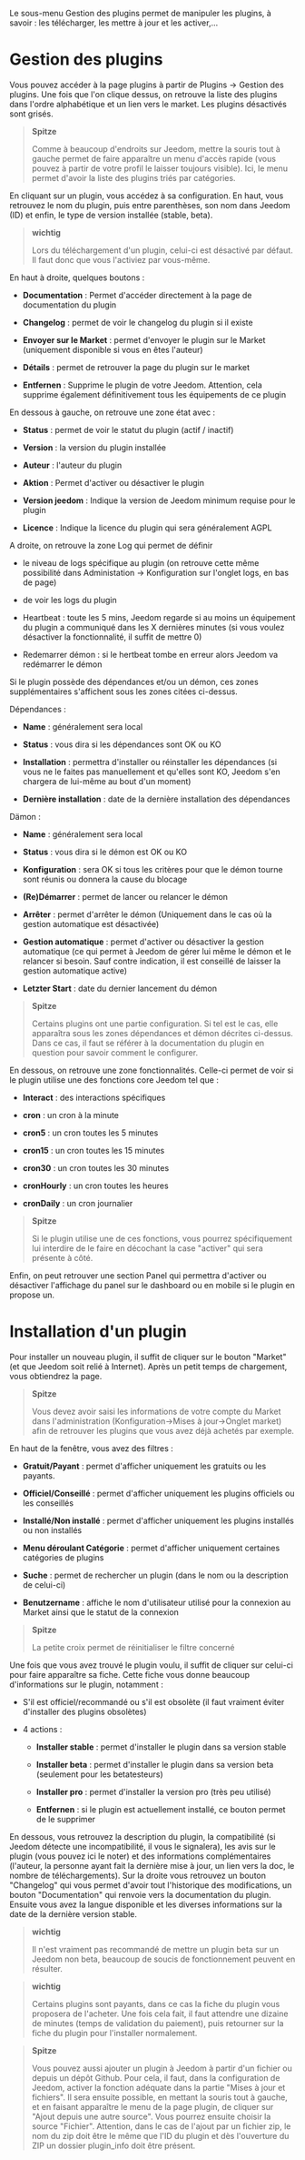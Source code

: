 Le sous-menu Gestion des plugins permet de manipuler les plugins, à
savoir : les télécharger, les mettre à jour et les activer,…​

Gestion des plugins 
===================

Vous pouvez accéder à la page plugins à partir de Plugins → Gestion des
plugins. Une fois que l'on clique dessus, on retrouve la liste des
plugins dans l'ordre alphabétique et un lien vers le market. Les plugins
désactivés sont grisés.

> **Spitze**
>
> Comme à beaucoup d'endroits sur Jeedom, mettre la souris tout à gauche
> permet de faire apparaître un menu d'accès rapide (vous pouvez à
> partir de votre profil le laisser toujours visible). Ici, le menu
> permet d'avoir la liste des plugins triés par catégories.

En cliquant sur un plugin, vous accédez à sa configuration. En haut, vous
retrouvez le nom du plugin, puis entre parenthèses, son nom dans Jeedom
(ID) et enfin, le type de version installée (stable, beta).

> **wichtig**
>
> Lors du téléchargement d'un plugin, celui-ci est désactivé par défaut.
> Il faut donc que vous l'activiez par vous-même.

En haut à droite, quelques boutons :

-   **Documentation** : Permet d'accéder directement à la page de
    documentation du plugin

-   **Changelog** : permet de voir le changelog du plugin si il existe

-   **Envoyer sur le Market** : permet d'envoyer le plugin sur le Market
    (uniquement disponible si vous en êtes l'auteur)

-   **Détails** : permet de retrouver la page du plugin sur le market

-   **Entfernen** : Supprime le plugin de votre Jeedom. Attention, cela
    supprime également définitivement tous les équipements de ce plugin

En dessous à gauche, on retrouve une zone état avec :

-   **Status** : permet de voir le statut du plugin (actif / inactif)

-   **Version** : la version du plugin installée

-   **Auteur** : l'auteur du plugin

-   **Aktion** : Permet d'activer ou désactiver le plugin

-   **Version jeedom** : Indique la version de Jeedom minimum requise
    pour le plugin

-   **Licence** : Indique la licence du plugin qui sera généralement
    AGPL

A droite, on retrouve la zone Log qui permet de définir 

-   le niveau de logs spécifique au plugin (on retrouve cette même possibilité dans
Administation → Konfiguration sur l'onglet logs, en bas de page)

-   de voir les logs du plugin

-   Heartbeat : toute les 5 mins, Jeedom regarde si au moins un équipement du plugin a communiqué dans les X dernières minutes (si vous voulez désactiver la fonctionnalité, il suffit de mettre 0)

-   Redemarrer démon : si le hertbeat tombe en erreur alors Jeedom va redémarrer le démon

Si le plugin possède des dépendances et/ou un démon, ces zones
supplémentaires s'affichent sous les zones citées ci-dessus.

Dépendances :

-   **Name** : généralement sera local

-   **Status** : vous dira si les dépendances sont OK ou KO

-   **Installation** : permettra d'installer ou réinstaller les
    dépendances (si vous ne le faites pas manuellement et qu'elles sont
    KO, Jeedom s'en chargera de lui-même au bout d'un moment)

-   **Dernière installation** : date de la dernière installation des
    dépendances

Dämon :

-   **Name** : généralement sera local

-   **Status** : vous dira si le démon est OK ou KO

-   **Konfiguration** : sera OK si tous les critères pour que le démon
    tourne sont réunis ou donnera la cause du blocage

-   **(Re)Démarrer** : permet de lancer ou relancer le démon

-   **Arrêter** : permet d'arrêter le démon (Uniquement dans le cas où
    la gestion automatique est désactivée)

-   **Gestion automatique** : permet d'activer ou désactiver la gestion
    automatique (ce qui permet à Jeedom de gérer lui même le démon et le
    relancer si besoin. Sauf contre indication, il est conseillé de
    laisser la gestion automatique active)

-   **Letzter Start** : date du dernier lancement du démon

> **Spitze**
>
> Certains plugins ont une partie configuration. Si tel est le cas, elle
> apparaîtra sous les zones dépendances et démon décrites ci-dessus.
> Dans ce cas, il faut se référer à la documentation du plugin en
> question pour savoir comment le configurer.

En dessous, on retrouve une zone fonctionnalités. Celle-ci permet de voir
si le plugin utilise une des fonctions core Jeedom tel que :

-   **Interact** : des interactions spécifiques

-   **cron** : un cron à la minute

-   **cron5** : un cron toutes les 5 minutes

-   **cron15** : un cron toutes les 15 minutes

-   **cron30** : un cron toutes les 30 minutes

-   **cronHourly** : un cron toutes les heures

-   **cronDaily** : un cron journalier

> **Spitze**
>
> Si le plugin utilise une de ces fonctions, vous pourrez spécifiquement
> lui interdire de le faire en décochant la case "activer" qui sera
> présente à côté.

Enfin, on peut retrouver une section Panel qui permettra d'activer ou
désactiver l'affichage du panel sur le dashboard ou en mobile si le
plugin en propose un.

Installation d'un plugin 
========================

Pour installer un nouveau plugin, il suffit de cliquer sur le bouton
"Market" (et que Jeedom soit relié à Internet). Après un petit temps de
chargement, vous obtiendrez la page.

> **Spitze**
>
> Vous devez avoir saisi les informations de votre compte du Market dans
> l'administration (Konfiguration→Mises à jour→Onglet market) afin de
> retrouver les plugins que vous avez déjà achetés par exemple.

En haut de la fenêtre, vous avez des filtres :

-   **Gratuit/Payant** : permet d'afficher uniquement les gratuits ou
    les payants.

-   **Officiel/Conseillé** : permet d'afficher uniquement les plugins
    officiels ou les conseillés

-   **Installé/Non installé** : permet d'afficher uniquement les plugins
    installés ou non installés

-   **Menu déroulant Catégorie** : permet d'afficher uniquement
    certaines catégories de plugins

-   **Suche** : permet de rechercher un plugin (dans le nom ou la
    description de celui-ci)

-   **Benutzername** : affiche le nom d'utilisateur utilisé pour la
    connexion au Market ainsi que le statut de la connexion

> **Spitze**
>
> La petite croix permet de réinitialiser le filtre concerné

Une fois que vous avez trouvé le plugin voulu, il suffit de cliquer sur
celui-ci pour faire apparaître sa fiche. Cette fiche vous donne beaucoup
d'informations sur le plugin, notamment :

-   S'il est officiel/recommandé ou s'il est obsolète (il faut vraiment
    éviter d'installer des plugins obsolètes)

-   4 actions :

    -   **Installer stable** : permet d'installer le plugin dans sa
        version stable

    -   **Installer beta** : permet d'installer le plugin dans sa
        version beta (seulement pour les betatesteurs)

    -   **Installer pro** : permet d'installer la version pro (très
        peu utilisé)

    -   **Entfernen** : si le plugin est actuellement installé, ce
        bouton permet de le supprimer

En dessous, vous retrouvez la description du plugin, la compatibilité
(si Jeedom détecte une incompatibilité, il vous le signalera), les avis
sur le plugin (vous pouvez ici le noter) et des informations
complémentaires (l'auteur, la personne ayant fait la dernière mise à
jour, un lien vers la doc, le nombre de téléchargements). Sur la droite
vous retrouvez un bouton "Changelog" qui vous permet d'avoir tout
l'historique des modifications, un bouton "Documentation" qui renvoie
vers la documentation du plugin. Ensuite vous avez la langue disponible
et les diverses informations sur la date de la dernière version stable.

> **wichtig**
>
> Il n'est vraiment pas recommandé de mettre un plugin beta sur un
> Jeedom non beta, beaucoup de soucis de fonctionnement peuvent en
> résulter.

> **wichtig**
>
> Certains plugins sont payants, dans ce cas la fiche du plugin vous
> proposera de l'acheter. Une fois cela fait, il faut attendre une
> dizaine de minutes (temps de validation du paiement), puis retourner
> sur la fiche du plugin pour l'installer normalement.

> **Spitze**
>
> Vous pouvez aussi ajouter un plugin à Jeedom à partir d'un fichier ou
> depuis un dépôt Github. Pour cela, il faut, dans la configuration de
> Jeedom, activer la fonction adéquate dans la partie "Mises à jour et
> fichiers". Il sera ensuite possible, en mettant la souris tout à
> gauche, et en faisant apparaître le menu de la page plugin, de cliquer
> sur "Ajout depuis une autre source". Vous pourrez ensuite choisir la
> source "Fichier". Attention, dans le cas de l'ajout par un fichier
> zip, le nom du zip doit être le même que l'ID du plugin et dès
> l'ouverture du ZIP un dossier plugin\_info doit être présent.
